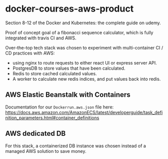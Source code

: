 # docker-courses-aws-product

Section 8-12 of the Docker and Kubernetes: the complete guide on udemy.

Proof of concept goal of a fibonacci sequence calculator, which is fully integrated with travis CI and AWS.

Over-the-top tech stack was chosen to experiment with multi-container CI / CD practices with AWS:
 - using nginx to route requests to either react UI or express server API.
 - PostgresDB to store values that have been calculated.
 - Redis to store cached calculated values.
 - A worker to calculate new redis indices, and put values back into redis.
 
## AWS Elastic Beanstalk with Containers

Documentation for our `Dockerrun.aws.json` file here: https://docs.aws.amazon.com/AmazonECS/latest/developerguide/task_definition_parameters.html#container_definitions

## AWS dedicated DB

For this stack, a containerized DB instance was chosen instead of a managed AWS solution to save money.